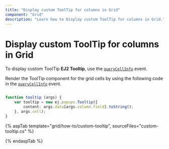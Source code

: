 ```yaml
---
title: "Display custom ToolTip for columns in Grid"
component: "Grid"
description: "Learn how to Display custom ToolTip for columns in Grid."
---
```


# Display custom ToolTip for columns in Grid

To display custom ToolTip **EJ2 Tooltip**, use the
[`queryCellInfo`](https://help.syncfusion.com/cr/aspnetcore-js2/Syncfusion.EJ2.Grids.Grid.html#Syncfusion_EJ2_Grids_Grid_QueryCellInfo) event.

Render the ToolTip component for the grid cells by using the following code in the [`queryCellInfo`](https://help.syncfusion.com/cr/aspnetcore-js2/Syncfusion.EJ2.Grids.Grid.html#Syncfusion_EJ2_Grids_Grid_QueryCellInfo) event.

```typescript

function tooltip (args) {
    var tooltip = new ej.popups.Tooltip({
        content: args.data[args.column.field].toString();
    }, args.cell);
}

```

{% aspTab template="grid/how-to/custom-tooltip", sourceFiles="custom-tooltip.cs" %}

{% endaspTab %}
